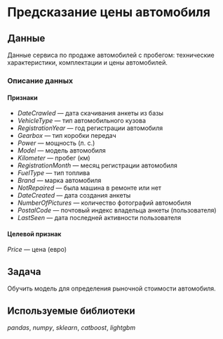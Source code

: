 # Предсказание цены автомобиля

## Данные
Данные сервиса по продаже автомобилей с пробегом: технические характеристики, комплектации и цены автомобилей.

### **Описание данных**
#### Признаки
- *DateCrawled* — дата скачивания анкеты из базы
- *VehicleType* — тип автомобильного кузова
- *RegistrationYear* — год регистрации автомобиля
- *Gearbox* — тип коробки передач
- *Power* — мощность (л. с.)
- *Model* — модель автомобиля
- *Kilometer* — пробег (км)
- *RegistrationMonth* — месяц регистрации автомобиля
- *FuelType* — тип топлива
- *Brand* — марка автомобиля
- *NotRepaired* — была машина в ремонте или нет
- *DateCreated* — дата создания анкеты
- *NumberOfPictures* — количество фотографий автомобиля
- *PostalCode* — почтовый индекс владельца анкеты (пользователя)
- *LastSeen* — дата последней активности пользователя

#### Целевой признак
 *Price* — цена (евро)
 
 ## Задача
 Обучить модель для определения рыночной стоимости автомобиля.
 
 ## Используемые библиотеки
 *pandas*, *numpy*, *sklearn*, *catboost*, *lightgbm*
